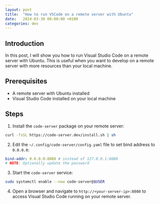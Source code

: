 ```yaml
---
layout: post
title:  "How to run VSCode on a remote server with Ubuntu"
date:   2024-03-30 00:00:00 +0100
categories: dev
---
```


## Introduction

In this post, I will show you how to run Visual Studio Code on a remote server with Ubuntu. This is useful when you want to develop on a remote server with more resources than your local machine.

## Prerequisites

- A remote server with Ubuntu installed
- Visual Studio Code installed on your local machine

## Steps

1. Install the `code-server` package on your remote server:

```bash
curl -fsSL https://code-server.dev/install.sh | sh
```

2. Edit the `~/.config/code-server/config.yaml` file to set bind address to `0.0.0.0`:

```yaml
bind-addr: 0.0.0.0:8080 # instead of 127.0.0.1:8080
# NOTE: Optionally update the password
```

3. Start the `code-server` service:

```bash
sudo systemctl enable --now code-server@$USER
```

4. Open a browser and navigate to `http://<your-server-ip>:8080` to access Visual Studio Code running on your remote server.


